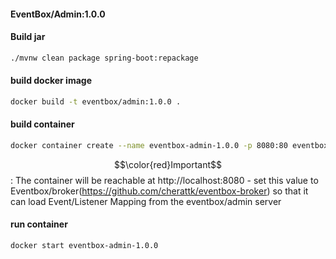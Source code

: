 #### EventBox/Admin:1.0.0

#### Build jar
```bash
./mvnw clean package spring-boot:repackage
```

#### build docker image
```bash
docker build -t eventbox/admin:1.0.0 .
```

#### build container
```bash
docker container create --name eventbox-admin-1.0.0 -p 8080:80 eventbox/admin:1.0.0
```

$$\color{red}Important$$ : The container will be reachable at http://localhost:8080 - set this value to Eventbox/broker(https://github.com/cherattk/eventbox-broker) so that it can load Event/Listener Mapping from the eventbox/admin server

#### run container
```bash
docker start eventbox-admin-1.0.0
```